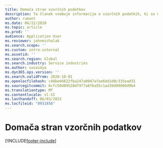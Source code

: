 ```yaml
---
title: Domača stran vzorčnih podatkov
description: Ta članek vsebuje informacije o vzorčnih podatkih, ki so na voljo za operacije Dynamics 365 Project.
author: rumant
ms.date: 06/22/2020
ms.topic: article
ms.prod: ''
audience: Application User
ms.reviewer: johnmichalak
ms.search.scope: ''
ms.custom: intro-internal
ms.assetid: ''
ms.search.region: Global
ms.search.industry: Service industries
ms.author: suvaidya
ms.dyn365.ops.version: ''
ms.search.validFrom: 2020-10-01
ms.openlocfilehash: c48be66622fba247a0947afae6dd1d0c335ead31
ms.sourcegitcommit: 6cfc50d89528df977a8f6a55c1ad39d99800d9b4
ms.translationtype: MT
ms.contentlocale: sl-SI
ms.lasthandoff: 06/03/2022
ms.locfileid: "8931856"
---
```

# <a name="sample-data-home-page"></a>Domača stran vzorčnih podatkov


[!INCLUDE[footer-include](../includes/footer-banner.md)]